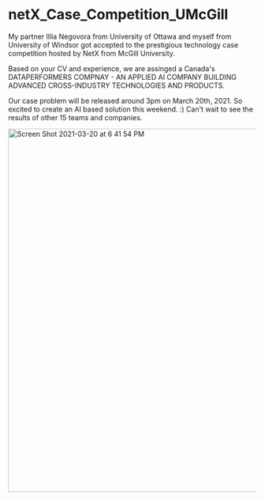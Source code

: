 # netX_Case_Competition_UMcGill
My partner Illia Negovora from University of Ottawa and myself from University of Windsor got accepted to the prestigious technology case competition hosted by NetX from McGill University. 

Based on your CV and experience, we are assinged a Canada's DATAPERFORMERS COMPNAY -  AN APPLIED AI COMPANY BUILDING ADVANCED CROSS-INDUSTRY TECHNOLOGIES AND PRODUCTS.

Our case problem will be released around 3pm on March 20th, 2021. So excited to create an AI based solution this weekend. :) Can't wait to see the results of other 15 teams and companies. 

<img width="735" alt="Screen Shot 2021-03-20 at 6 41 54 PM" src="https://user-images.githubusercontent.com/34112414/111887560-239ffd80-89ac-11eb-888f-20c3752f7f91.png">
